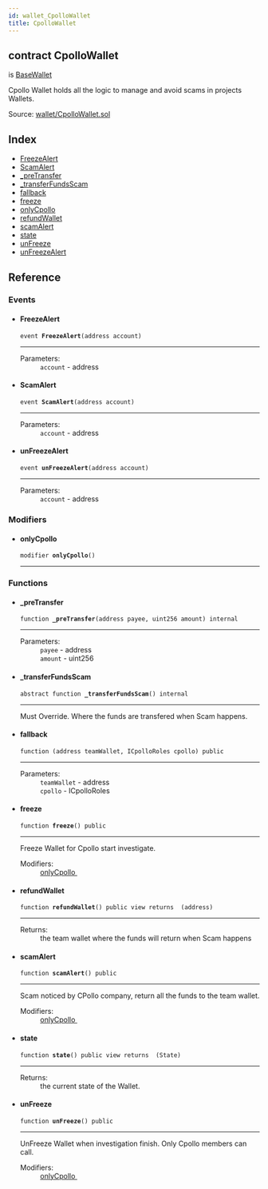 ```yaml
---
id: wallet_CpolloWallet
title: CpolloWallet
---
```


<div class="contract-doc"><div class="contract"><h2 class="contract-header"><span class="contract-kind">contract</span> CpolloWallet</h2><p class="base-contracts"><span>is</span> <a href="wallet_BaseWallet.html">BaseWallet</a></p><p class="description">Cpollo Wallet holds all the logic to manage and avoid scams in projects Wallets.</p><div class="source">Source: <a href="https://github.com/Cpollo/Ethereum/blob/v0.0.3/contracts/wallet/CpolloWallet.sol" target="_blank">wallet/CpolloWallet.sol</a></div></div><div class="index"><h2>Index</h2><ul><li><a href="wallet_CpolloWallet.html#FreezeAlert">FreezeAlert</a></li><li><a href="wallet_CpolloWallet.html#ScamAlert">ScamAlert</a></li><li><a href="wallet_CpolloWallet.html#_preTransfer">_preTransfer</a></li><li><a href="wallet_CpolloWallet.html#_transferFundsScam">_transferFundsScam</a></li><li><a href="wallet_CpolloWallet.html#">fallback</a></li><li><a href="wallet_CpolloWallet.html#freeze">freeze</a></li><li><a href="wallet_CpolloWallet.html#onlyCpollo">onlyCpollo</a></li><li><a href="wallet_CpolloWallet.html#refundWallet">refundWallet</a></li><li><a href="wallet_CpolloWallet.html#scamAlert">scamAlert</a></li><li><a href="wallet_CpolloWallet.html#state">state</a></li><li><a href="wallet_CpolloWallet.html#unFreeze">unFreeze</a></li><li><a href="wallet_CpolloWallet.html#unFreezeAlert">unFreezeAlert</a></li></ul></div><div class="reference"><h2>Reference</h2><div class="events"><h3>Events</h3><ul><li><div class="item event"><span id="FreezeAlert" class="anchor-marker"></span><h4 class="name">FreezeAlert</h4><div class="body"><code class="signature">event <strong>FreezeAlert</strong><span>(address account) </span></code><hr/><dl><dt><span class="label-parameters">Parameters:</span></dt><dd><div><code>account</code> - address</div></dd></dl></div></div></li><li><div class="item event"><span id="ScamAlert" class="anchor-marker"></span><h4 class="name">ScamAlert</h4><div class="body"><code class="signature">event <strong>ScamAlert</strong><span>(address account) </span></code><hr/><dl><dt><span class="label-parameters">Parameters:</span></dt><dd><div><code>account</code> - address</div></dd></dl></div></div></li><li><div class="item event"><span id="unFreezeAlert" class="anchor-marker"></span><h4 class="name">unFreezeAlert</h4><div class="body"><code class="signature">event <strong>unFreezeAlert</strong><span>(address account) </span></code><hr/><dl><dt><span class="label-parameters">Parameters:</span></dt><dd><div><code>account</code> - address</div></dd></dl></div></div></li></ul></div><div class="modifiers"><h3>Modifiers</h3><ul><li><div class="item modifier"><span id="onlyCpollo" class="anchor-marker"></span><h4 class="name">onlyCpollo</h4><div class="body"><code class="signature">modifier <strong>onlyCpollo</strong><span>() </span></code><hr/></div></div></li></ul></div><div class="functions"><h3>Functions</h3><ul><li><div class="item function"><span id="_preTransfer" class="anchor-marker"></span><h4 class="name">_preTransfer</h4><div class="body"><code class="signature">function <strong>_preTransfer</strong><span>(address payee, uint256 amount) </span><span>internal </span></code><hr/><dl><dt><span class="label-parameters">Parameters:</span></dt><dd><div><code>payee</code> - address</div><div><code>amount</code> - uint256</div></dd></dl></div></div></li><li><div class="item function"><span id="_transferFundsScam" class="anchor-marker"></span><h4 class="name">_transferFundsScam</h4><div class="body"><code class="signature"><span>abstract </span>function <strong>_transferFundsScam</strong><span>() </span><span>internal </span></code><hr/><div class="description"><p>Must Override. Where the funds are transfered when Scam happens.</p></div></div></div></li><li><div class="item function"><span id="fallback" class="anchor-marker"></span><h4 class="name">fallback</h4><div class="body"><code class="signature">function <strong></strong><span>(address teamWallet, ICpolloRoles cpollo) </span><span>public </span></code><hr/><dl><dt><span class="label-parameters">Parameters:</span></dt><dd><div><code>teamWallet</code> - address</div><div><code>cpollo</code> - ICpolloRoles</div></dd></dl></div></div></li><li><div class="item function"><span id="freeze" class="anchor-marker"></span><h4 class="name">freeze</h4><div class="body"><code class="signature">function <strong>freeze</strong><span>() </span><span>public </span></code><hr/><div class="description"><p>Freeze Wallet for Cpollo start investigate.</p></div><dl><dt><span class="label-modifiers">Modifiers:</span></dt><dd><a href="wallet_CpolloWallet.html#onlyCpollo">onlyCpollo </a></dd></dl></div></div></li><li><div class="item function"><span id="refundWallet" class="anchor-marker"></span><h4 class="name">refundWallet</h4><div class="body"><code class="signature">function <strong>refundWallet</strong><span>() </span><span>public </span><span>view </span><span>returns  (address) </span></code><hr/><dl><dt><span class="label-return">Returns:</span></dt><dd>the team wallet where the funds will return when Scam happens</dd></dl></div></div></li><li><div class="item function"><span id="scamAlert" class="anchor-marker"></span><h4 class="name">scamAlert</h4><div class="body"><code class="signature">function <strong>scamAlert</strong><span>() </span><span>public </span></code><hr/><div class="description"><p>Scam noticed by CPollo company, return all the funds to the team wallet.</p></div><dl><dt><span class="label-modifiers">Modifiers:</span></dt><dd><a href="wallet_CpolloWallet.html#onlyCpollo">onlyCpollo </a></dd></dl></div></div></li><li><div class="item function"><span id="state" class="anchor-marker"></span><h4 class="name">state</h4><div class="body"><code class="signature">function <strong>state</strong><span>() </span><span>public </span><span>view </span><span>returns  (State) </span></code><hr/><dl><dt><span class="label-return">Returns:</span></dt><dd>the current state of the Wallet.</dd></dl></div></div></li><li><div class="item function"><span id="unFreeze" class="anchor-marker"></span><h4 class="name">unFreeze</h4><div class="body"><code class="signature">function <strong>unFreeze</strong><span>() </span><span>public </span></code><hr/><div class="description"><p>UnFreeze Wallet when investigation finish. Only Cpollo members can call.</p></div><dl><dt><span class="label-modifiers">Modifiers:</span></dt><dd><a href="wallet_CpolloWallet.html#onlyCpollo">onlyCpollo </a></dd></dl></div></div></li></ul></div></div></div>
